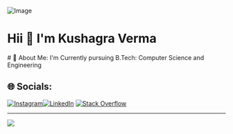 ![Image](https://github.com/user-attachments/assets/5cef4f6e-6834-4035-aab8-a17294afc804) 
<h1>Hii 👋 I'm Kushagra Verma </h1>
# 💫 About Me:
I'm Currently pursuing B.Tech: Computer Science and Engineering<br>


## 🌐 Socials:
[![Instagram](https://img.shields.io/badge/Instagram-%23E4405F.svg?logo=Instagram&logoColor=white)]( https://www.instagram.com/kizkito/)[![LinkedIn](https://img.shields.io/badge/LinkedIn-%230077B5.svg?logo=linkedin&logoColor=white)](https://www.linkedin.com/in/thekushagraverma/) [![Stack Overflow](https://img.shields.io/badge/-Stackoverflow-FE7A16?logo=stack-overflow&logoColor=white)](https://stackoverflow.com/users/edit/31370664)



---
[![](https://visitcount.itsvg.in/api?id=AryaBandhu&icon=2&color=8)](https://visitcount.itsvg.in)

<!-- Proudly created with GPRM ( https://gprm.itsvg.in ) -->


                                               
